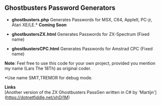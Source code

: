 Ghostbusters Password Generators
-
- **ghostbusters.php**
Generates Passwords for MSX, C64, AppleII, PC-jr, Atari XE/LE.* **Coming Soon**

- **ghostbustersZX.html**
Generates Passwords for ZX-Spectrum (Fixed name)

- **ghostbustersCPC.html**
Generates Passwords for Amstrad CPC (Fixed name)

**Note**:
Feel free to use this code for your own project, provided you mention my name (Lars The 18Th) as original coder.  
  
  *Use name SMIT,TREMOR for debug mode.  
    
 **Links**  
 [Another version of the ZX Ghostbusters PassGen written in C# by 'Martijn'] (https://dotnetfiddle.net/xhDj1M)
